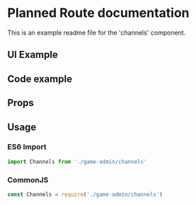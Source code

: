 # Planned Route documentation

This is an example readme file for the 'channels' component.

## UI Example

<!-- STORY -->

## Code example

<!-- SOURCE -->

## Props

<!-- PROPS -->

## Usage

### ES6 Import
```js
import Channels from './game-admin/channels'
```

### CommonJS

```js
const Channels = require('./game-admin/channels')
